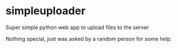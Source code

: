 # simpleuploader
Super simple python web app to upload files to the server

Nothing special, just was asked by a random person for some help.
